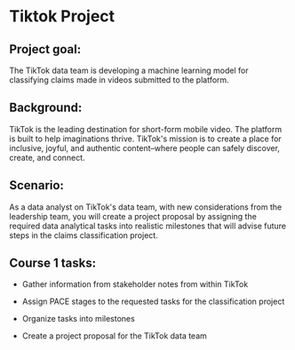 # Tiktok Project 

## Project goal:  

The TikTok data team is developing a machine learning model for classifying claims made in videos submitted to the platform.

## Background: 

TikTok is the leading destination for short-form mobile video. The platform is built to help imaginations thrive. TikTok's mission is to create a place for inclusive, joyful, and authentic content–where people can safely discover, create, and connect.

## Scenario: 

As a data analyst on TikTok's data team, with new considerations from the leadership team, you will create a project proposal by assigning the required data analytical tasks into realistic milestones that will advise future steps in the claims classification project.

## Course 1 tasks:

* Gather information from stakeholder notes from within TikTok

* Assign PACE stages to the requested tasks for the classification project

* Organize tasks into milestones

* Create a project proposal for the TikTok data team
